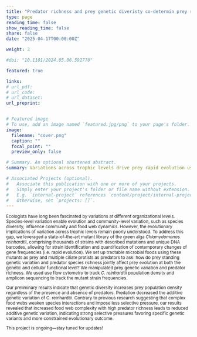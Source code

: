 ```yaml
---
title: "Predator richness and prey genetic diveristy co-determin prey rapid evolution"
type: page
reading_time: false 
show_reading_time: false 
share: false
date: "2025-04-17T00:00:00Z"

weight: 3

#doi: "10.1101/2024.05.06.592770"

featured: true

links:
# url_pdf: 
# url_code: 
# url_dataset: 
url_preprint: 


# Featured image
# To use, add an image named `featured.jpg/png` to your page's folder. 
image:
  filename: "cover.png" 
  caption: ""
  focal_point: ""
  preview_only: false

# Summary. An optional shortened abstract.
summary: Variations across trophic levels drive prey rapid evolution using 

# Associated Projects (optional).
#   Associate this publication with one or more of your projects.
#   Simply enter your project's folder or file name without extension.
#   E.g. `internal-project` references `content/project/internal-project/index.md`.
#   Otherwise, set `projects: []`.
---
```


<span style="font-size: smaller;">

Ecologists have long been fascinated by variations at different organizational levels. Species-level variation enable evolution and community-level variation, such as species diversity, influence community and food web dynamics. However, the evolutionary implications of variation across trophic levels remain poorly understood. To address this gap, we leveraged a state-of-the-art mutant library of the green alga _Chlamydomonas reinhardtii_, comprising thousands of strains with described mutations and unique DNA barcodes, allowing for strain identification and quantification of contemporary changes of gene frequencies (i.e. rapid evolution). We set up tractable microbial foods using these mutants as prey and multiple ciliate protists as predators to ask: how do prey standing genetic variation and predator species richness jointly affect prey evolution at both the genetic and cellular functional level? We manipulated prey genetic variation and predator richness. We used use flow cytometry to track _C. reinhardtii_ population density and amplicon sequencing to track the mutant strain frequencies.

Our preliminary results indicate that genetic diversity increases prey population density regardless of the presence and absence of predators. Predation decreased the additive genetic variation of C. reinhardtii. Contrary to previous research suggesting that complex food webs weaken species interactions and impose less selective pressure, our results revealed that increased food web complexity with high predator richness leads to reduced additive genetic variation, indicating strong selective pressures favoring specific genetic variants and more constrained evolutionary outcome.

This project is ongoing—stay tuned for updates!
<span>
